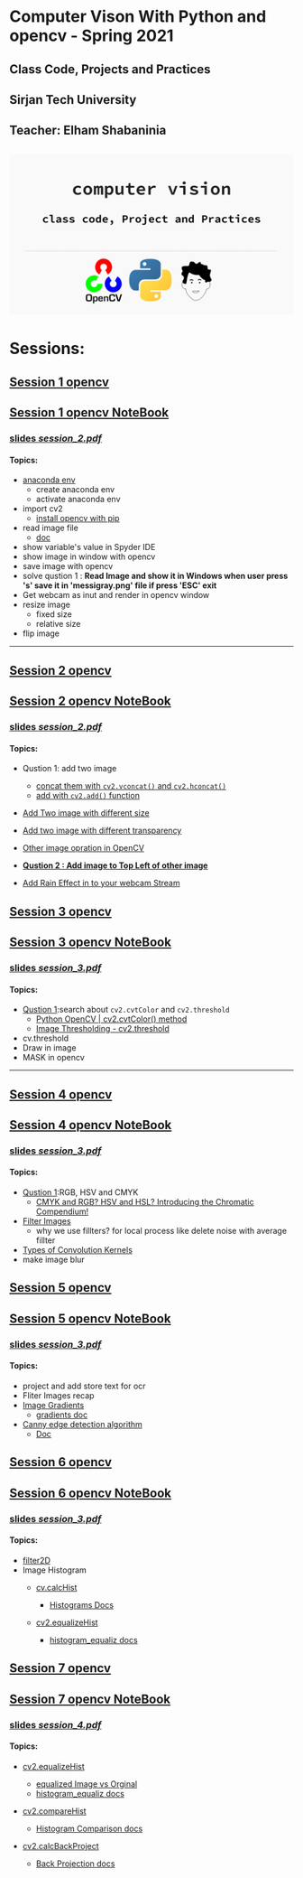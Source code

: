# Computer Vison With Python and opencv  - Spring 2021 
## Class Code, Projects and Practices
## Sirjan Tech University
## Teacher: Elham Shabaninia

![cv-spring-2021.png](cv-spring-2021.png)
---
# Sessions:

## [Session 1 opencv](notebooks/session_1.md)
## [Session 1 opencv NoteBook](notebooks/session_1.ipynb)
### [slides ***session_2.pdf***](slides/session_2.pdf)
#### Topics:
- [anaconda env](https://docs.conda.io/projects/conda/en/latest/user-guide/tasks/manage-environments.html)
    - create anaconda env
    - activate anaconda env
- import cv2
    - [install opencv with pip](https://pypi.org/project/opencv-python/)
- read image file
    - [doc](https://opencv-python-tutroals.readthedocs.io/en/latest/py_tutorials/py_gui/py_image_display/py_image_display.html)
- show variable's value in Spyder IDE    
- show image in window with opencv
- save image with opencv
- solve qustion 1 : **Read Image and show it in Windows when user press 's' save it in 'messigray.png' file  if  press 'ESC' exit**
- Get webcam as inut and render in opencv window
- resize image
    - fixed size
    - relative size
- flip image

----

## [Session 2 opencv](notebooks/session_2.md)
## [Session 2 opencv NoteBook](notebooks/session_2.ipynb)
### [slides ***session_2.pdf***](slides/session_2.pdf)
#### Topics:

- Qustion 1: add two image
    - [concat them with `cv2.vconcat()` and `cv2.hconcat()`](notebooks/session_2.md#concat-theme-with:)
    - [add with `cv2.add()` function](notebooks/session_2.md#add-two-image-with-cv.add())
- [Add Two image with different size](notebooks/session_2.md#Add-Two-image-with-different-size)
- [Add two image with different transparency](notebooks/session_2.md#add-two-image-with-different-transparency)
- [Other image opration in OpenCV](notebooks/session_2.md#other-image-opration)
- **[Qustion 2 : Add image to Top Left of other image](#Qustion-2-:-Add-image-to-Top-Left-of-other-image)**

- [Add Rain Effect in to your webcam Stream](notebooks/session_2.md#Add-Rain-Effect-in-to-your-webcam-Stream)


## [Session 3 opencv](notebooks/session_3.md)
## [Session 3 opencv NoteBook](notebooks/session_3.ipynb)
### [slides ***session_3.pdf***](slides/session_3.pdf)
#### Topics:
- [Qustion 1](notebooks/session_3.md#Qustion-1):search about `cv2.cvtColor` and `cv2.threshold`
    - [Python OpenCV | cv2.cvtColor() method](https://www.geeksforgeeks.org/python-opencv-cv2-cvtcolor-method/)
    - [Image Thresholding - cv2.threshold](https://docs.opencv.org/master/d7/d4d/tutorial_py_thresholding.html)
- cv.threshold
- Draw in image
- MASK in opencv
----


## [Session 4 opencv](notebooks/session_4.md)
## [Session 4 opencv NoteBook](notebooks/session_4.ipynb)
### [slides ***session_3.pdf***](slides/session_3.pdf)
#### Topics:
- [Qustion 1](notebooks/session_4.md#Qustion-1):RGB, HSV and CMYK
    - [CMYK and RGB? HSV and HSL? Introducing the Chromatic Compendium!](https://dev.to/r4h33m/cmyk-and-rgb-hsv-and-hsl-introducing-the-chromatic-compendium-1d7)
- [Filter Images](notebooks/session_4.md#Filter-Images)
    - why we use fillters? for local process like delete noise with average fillter
- [Types of Convolution Kernels](https://towardsdatascience.com/types-of-convolution-kernels-simplified-f040cb307c37)
- make image blur



## [Session 5 opencv](notebooks/session_5.md)
## [Session 5 opencv NoteBook](notebooks/session_5.ipynb)
### [slides ***session_3.pdf***](slides/session_3.pdf)
#### Topics:
- project and add store text for ocr
- Fliter Images recap
- [Image Gradients](notebooks/session_5.md#Image-Gradients)
    - [gradients doc](https://opencv-python-tutroals.readthedocs.io/en/latest/py_tutorials/py_imgproc/py_gradients/py_gradients.html)
- [Canny edge detection algorithm](notebooks/session_5.md#Canny-edge-detection-algorithm)
    - [Doc](https://opencv-python-tutroals.readthedocs.io/en/latest/py_tutorials/py_imgproc/py_canny/py_canny.html)

## [Session 6 opencv](notebooks/session_6.md)
## [Session 6 opencv NoteBook](notebooks/session_6.ipynb)
### [slides ***session_3.pdf***](slides/session_3.pdf)
#### Topics:
- [filter2D](notebooks/session_6.md#filter2D)
- Image Histogram
    - [cv.calcHist](notebooks/session_6.md#cv.calcHist)
        - [Histograms Docs ](https://docs.opencv.org/master/d1/db7/tutorial_py_histogram_begins.html)
    
    - [cv2.equalizeHist](notebooks/session_6.md#cv2.equalizeHist)
        - [histogram_equaliz docs](https://docs.opencv.org/master/d5/daf/tutorial_py_histogram_equalization.html)

## [Session 7 opencv](notebooks/session_7.md)
## [Session 7 opencv NoteBook](notebooks/session_7.ipynb)
### [slides ***session_4.pdf***](slides/session_4.pdf)
#### Topics:
- [cv2.equalizeHist](notebooks/session_7.md#cv2.equalizeHistb)
    - [equalized Image vs Orginal](notebooks/session_7.md#equalized-Image-vs-Orginal)
    - [histogram_equaliz docs](https://docs.opencv.org/master/d5/daf/tutorial_py_histogram_equalization.html)


- [cv2.compareHist](notebooks/session_7.md#cv2.compareHist)
     - [Histogram Comparison docs](https://docs.opencv.org/3.4/d8/dc8/tutorial_histogram_comparison.html)
 
 
 - [cv2.calcBackProject](notebooks/session_7.md#cv2.calcBackProject)
     - [Back Projection docs](https://docs.opencv.org/3.4/da/d7f/tutorial_back_projection.html)
 


